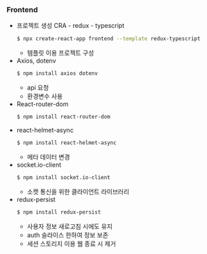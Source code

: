 ### Frontend

- 프로젝트 생성 CRA - redux - typescript
  ```bash
  $ npx create-react-app frontend --template redux-typescript
  ```
  - 템플릿 이용 프로젝트 구성
- Axios, dotenv
  ```bash
  $ npm install axios dotenv
  ```
  - api 요청
  - 환경변수 사용
- React-router-dom
  ```bash
  $ npm install react-router-dom
  ```
- react-helmet-async
  ```bash
  $ npm install react-helmet-async
  ```
  - 메타 데이터 변경
- socket.io-client
  ```bash
  $ npm install socket.io-client
  ```
  - 소켓 통신을 위한 클라이언트 라이브러리
- redux-persist
  ```bash
  $ npm install redux-persist
  ```
  - 사용자 정보 새로고침 시에도 유지
  - auth 슬라이스 한하여 정보 보존
  - 세션 스토리지 이용 웹 종료 시 제거
